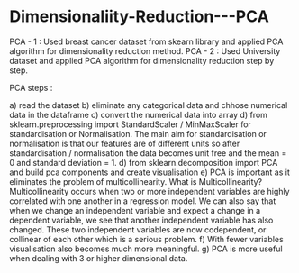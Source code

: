 # Dimensionaliity-Reduction---PCA
PCA - 1 : Used breast cancer dataset from skearn library and applied PCA algorithm for dimensionality reduction method.
PCA - 2 : Used University dataset and applied PCA algorithm for dimensionality reduction step by step.


PCA steps :

a) read the dataset 
b) eliminate any categorical data and chhose numerical data in the dataframe
c) convert the numerical data into array 
d) from sklearn.preprocessing import StandardScaler / MinMaxScaler for standardisation or Normalisation.
  The main aim for standardisation or normalisation is that our features are of different units so after standardisation / normalisation the data becomes unit free 
  and the mean = 0 and standard deviation = 1.
d) from sklearn.decomposition import PCA and build pca components and create visualisation 
e) PCA is important as it eliminates the problem of multicollinearity. What is Multicollinearity? Multicollinearity occurs when two or more independent variables are highly correlated with one another in a regression model. We can also say that when we change an independent variable and expect a change in a dependent variable, we see that another independent variable has also changed. These two independent variables are now codependent, or collinear of each other which is a serious problem.
f) With fewer variables visualisation also becomes much more meaningful.
g) PCA is more useful when dealing with 3 or higher dimensional data.
